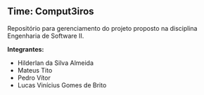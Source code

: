 ## **Time: Comput3iros**

Repositório para gerenciamento do projeto proposto na disciplina Engenharia de Software II.

**Integrantes:**
* Hilderlan da Silva Almeida
* Mateus Tito
* Pedro Vítor
* Lucas Vinícius Gomes de Brito
